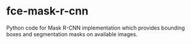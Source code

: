 # fce-mask-r-cnn
Python code for Mask R-CNN implementation which provides bounding boxes and segmentation masks on available images.
